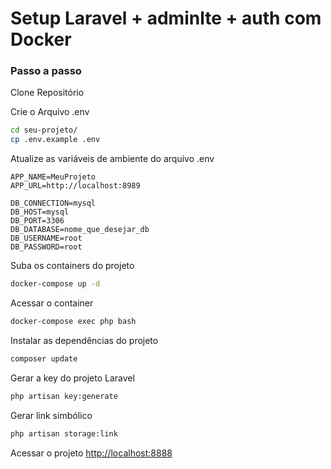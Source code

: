 
# Setup Laravel + adminlte + auth com Docker
### Passo a passo
Clone Repositório

Crie o Arquivo .env
```sh
cd seu-projeto/
cp .env.example .env
```

Atualize as variáveis de ambiente do arquivo .env
```dosini
APP_NAME=MeuProjeto
APP_URL=http://localhost:8989

DB_CONNECTION=mysql
DB_HOST=mysql
DB_PORT=3306
DB_DATABASE=nome_que_desejar_db
DB_USERNAME=root
DB_PASSWORD=root
```

Suba os containers do projeto
```sh
docker-compose up -d
```

Acessar o container
```sh
docker-compose exec php bash
```

Instalar as dependências do projeto
```sh
composer update
```

Gerar a key do projeto Laravel
```sh
php artisan key:generate
```

Gerar link simbólico
```sh
php artisan storage:link
```

Acessar o projeto
[http://localhost:8888](http://localhost:8888)
